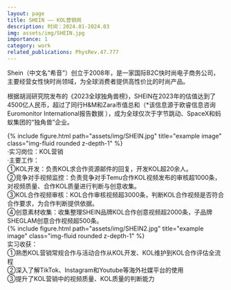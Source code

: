 ```yaml
---
layout: page
title: SHEIN —— KOL营销岗
description: 时间：2024.01-2024.03
img: assets/img/SHEIN.jpg
importance: 1
category: work
related_publications: PhysRev.47.777
---
```

Shein（中文名“希音”）创立于2008年，是一家国际B2C快时尚电子商务公司，主要经营女性快时尚领域，为全球消费者提供高性价比的时尚产品。

根据胡润研究院发布的《2023全球独角兽榜》，SHEIN在2023年的估值达到了4500亿人民币，超过了同行H&M和Zara市值总和（*该信息源于欧睿信息咨询 Euromonitor International报告数据 ），成为全球仅次于字节跳动、SpaceX和蚂蚁集团的“独角兽”企业。


<div class="row">
    <div class="col-sm mt-3 mt-md-0">
        {% include figure.html path="assets/img/SHEIN.jpg" title="example image" class="img-fluid rounded z-depth-1" %}
    </div>
</div>
<div class="caption">

</div>
·实习岗位：KOL营销<br />
·主要工作：<br />
①KOL开发：负责KOL求合作资源邮件的回复，开发KOL超20余人。<br />
②竞争对手视频监控：负责竞争对手Temu合作KOL视频发布的审核超1000条，对视频质量、合作KOL质量进行判断与创意收集。<br />
③KOL合作视频审核：KOL合作审核视频超3000条，判断KOL合作视频是否符合合作要求，为合作判断提供依据。<br />
④创意素材收集：收集整理SHEIN品牌KOL合作创意视频超2000条，子品牌SHEGLAM创意合作视频超500条。<br />

<div class="row">
    <div class="col-sm mt-3 mt-md-0">
        {% include figure.html path="assets/img/SHEIN2.jpg" title="example image" class="img-fluid rounded z-depth-1" %}
    </div>
</div>
<div class="caption">
    
</div>
实习收获：<br />
①熟悉KOL营销常规合作与活动合作从KOL开发、KOL维护到KOL合作评估全流程<br />
②深入了解TikTok、Instagram和Youtube等海外社媒平台的使用<br />
③提升了KOL营销中的视频质量、KOL质量的判断能力<br />
